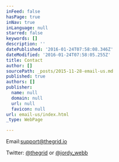 ```yaml
---
inFeed: false
hasPage: true
inNav: true
inLanguage: null
starred: false
keywords: []
description: ''
datePublished: '2016-01-24T07:58:08.346Z'
dateModified: '2016-01-24T07:58:05.255Z'
title: Contact
author: []
sourcePath: _posts/2015-11-28-email-us.md
published: true
authors: []
publisher:
  name: null
  domain: null
  url: null
  favicon: null
url: email-us/index.html
_type: WebPage

---
```

Email:[support@thegrid.io][0]

Twitter: [@thegrid][1] or [@jordy\_webb][2]

[0]: mailto:support@thegrid.io
[1]: https://twitter.com/thegrid
[2]: https://twitter.com/Jordy_Webb